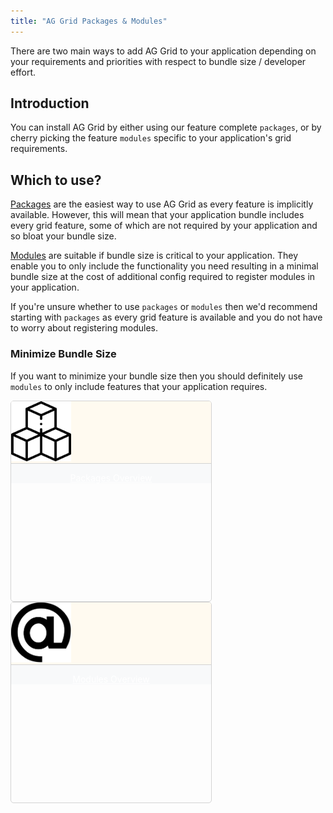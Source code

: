 ```yaml
---
title: "AG Grid Packages & Modules"
---
```


There are two main ways to add AG Grid to your application depending on your requirements and priorities with respect to bundle size / developer effort.

## Introduction

You can install AG Grid by either using our feature complete `packages`, or by cherry picking the feature `modules` specific to your application's grid requirements. 

## Which to use?

[Packages](/packages/) are the easiest way to use AG Grid as every feature is implicitly available. However, this will mean that your application bundle includes every grid feature, some of which are not required by your application and so bloat your bundle size.

[Modules](/modules) are suitable if bundle size is critical to your application. They enable you to only include the functionality you need resulting in a minimal bundle size at the cost of additional config required to register modules in your application.

If you're unsure whether to use `packages` or `modules` then we'd recommend starting with `packages` as every grid feature is available and you do not have to worry about registering modules.

### Minimize Bundle Size

If you want to minimize your bundle size then you should definitely use `modules` to only include features that your application requires. 


<div class="d-flex justify-content-around" style="height: 20rem;">
    <div class="d-flex flex-column" style="max-width: 20rem; min-width: 10rem; height: 20rem; border: 1px solid lightgray; border-radius: 5px; overflow: hidden;">
        <div class="flex-grow-1 d-flex justify-content-center p-4" style="background-color: #fffaf0;">
            <a class="d-flex align-items-center" href="../packages/"><img src="resources/packages.svg" style="width: 100%; max-width: 6rem;" alt="Grid Packages Overview" /></a>
        </div>
        <div class="p-2" style="border-top: 1px solid lightgray; background-color: #f8f9fa; text-align: center;">
            <p class="mb-0 btn btn-primary"><a href="../packages/" style="color: white">Packages Overview</a></p>
        </div>
    </div>
    <div class="d-flex flex-column" style="max-width: 20rem; min-width: 10rem; height: 20rem; border: 1px solid lightgray; border-radius: 5px; overflow: hidden;">
        <div class="flex-grow-1 d-flex justify-content-center p-4" style="background-color: #fffaf0;">
            <a class="d-flex align-items-center" href="../modules/"><img src="resources/modules.svg" style="width: 100%; max-width: 6rem;" alt="Grid Modules Overview"/></a>
        </div>
        <div class="p-2" style="border-top: 1px solid lightgray; background-color: #f8f9fa; text-align: center;">
            <p class="mb-0 btn btn-primary"><a href="../modules/" style="color: white">Modules Overview</a></p>
        </div>
    </div>
</div>
